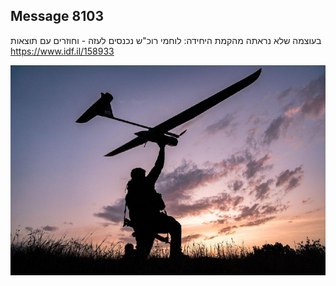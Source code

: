 ## Message 8103

בעוצמה שלא נראתה מהקמת היחידה:
לוחמי רוכ"ש נכנסים לעזה - וחוזרים עם תוצאות
https://www.idf.il/158933

![Photo](8103/8103_photo.jpg)
